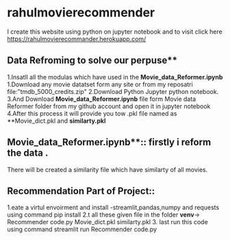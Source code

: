 # rahulmovierecommender
I create this website using python on jupyter notebook  and to visit click here https://rahulmovierecommander.herokuapp.com/

## Data Refroming to solve our perpuse**
1.Insatll all the modulas which have used in the **Movie_data_Reformer.ipynb** 
1.Download any movie datatset form any site or from my reposatri file:"tmdb_5000_credits.zip"
2.Download Python Jupyter python notebook.
3.And Download **Movie_data_Reformer.ipynb** file form Movie data Reformer folder from my github account and open it in jupyter notebook
4.After this process it will provide you tow .pkl file named as **Movie_dict.pkl and **similarty.pkl**

## Movie_data_Reformer.ipynb**:: firstly i reform the data .
There will be created a similarity file which have similarty of all movies.

## Recommendation Part of Project::
1.eate a virtul envoirment and install -streamlit,pandas,numpy and requests using command pip install
2.t all these given file in the folder **venv**->
Recommender code.py
Movie_dict.pkl 
similarty.pkl
3. last run this code using command streamlit run Recommender code.py
